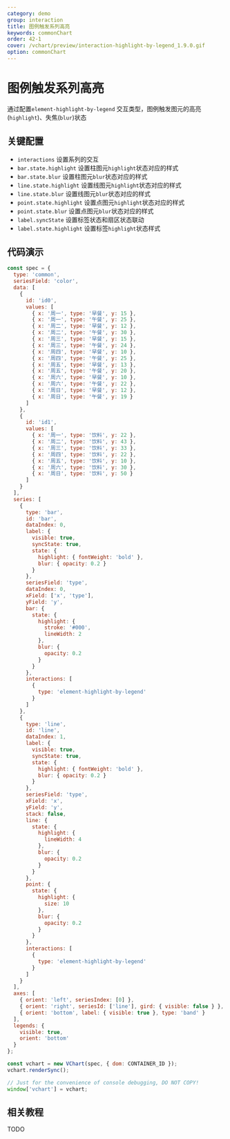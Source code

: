 ```yaml
---
category: demo
group: interaction
title: 图例触发系列高亮
keywords: commonChart
order: 42-1
cover: /vchart/preview/interaction-highlight-by-legend_1.9.0.gif
option: commonChart
---
```


# 图例触发系列高亮

通过配置`element-highlight-by-legend` 交互类型，图例触发图元的高亮(`highlight`)、失焦(`blur`)状态

## 关键配置

- `interactions` 设置系列的交互
- `bar.state.highlight` 设置柱图元`highlight`状态对应的样式
- `bar.state.blur` 设置柱图元`blur`状态对应的样式
- `line.state.highlight` 设置线图元`highlight`状态对应的样式
- `line.state.blur` 设置线图元`blur`状态对应的样式
- `point.state.highlight` 设置点图元`highlight`状态对应的样式
- `point.state.blur` 设置点图元`blur`状态对应的样式
- `label.syncState` 设置标签状态和扇区状态联动
- `label.state.highlight` 设置标签`highlight`状态样式

## 代码演示

```javascript livedemo
const spec = {
  type: 'common',
  seriesField: 'color',
  data: [
    {
      id: 'id0',
      values: [
        { x: '周一', type: '早餐', y: 15 },
        { x: '周一', type: '午餐', y: 25 },
        { x: '周二', type: '早餐', y: 12 },
        { x: '周二', type: '午餐', y: 30 },
        { x: '周三', type: '早餐', y: 15 },
        { x: '周三', type: '午餐', y: 24 },
        { x: '周四', type: '早餐', y: 10 },
        { x: '周四', type: '午餐', y: 25 },
        { x: '周五', type: '早餐', y: 13 },
        { x: '周五', type: '午餐', y: 20 },
        { x: '周六', type: '早餐', y: 10 },
        { x: '周六', type: '午餐', y: 22 },
        { x: '周日', type: '早餐', y: 12 },
        { x: '周日', type: '午餐', y: 19 }
      ]
    },
    {
      id: 'id1',
      values: [
        { x: '周一', type: '饮料', y: 22 },
        { x: '周二', type: '饮料', y: 43 },
        { x: '周三', type: '饮料', y: 33 },
        { x: '周四', type: '饮料', y: 22 },
        { x: '周五', type: '饮料', y: 10 },
        { x: '周六', type: '饮料', y: 30 },
        { x: '周日', type: '饮料', y: 50 }
      ]
    }
  ],
  series: [
    {
      type: 'bar',
      id: 'bar',
      dataIndex: 0,
      label: {
        visible: true,
        syncState: true,
        state: {
          highlight: { fontWeight: 'bold' },
          blur: { opacity: 0.2 }
        }
      },
      seriesField: 'type',
      dataIndex: 0,
      xField: ['x', 'type'],
      yField: 'y',
      bar: {
        state: {
          highlight: {
            stroke: '#000',
            lineWidth: 2
          },
          blur: {
            opacity: 0.2
          }
        }
      },
      interactions: [
        {
          type: 'element-highlight-by-legend'
        }
      ]
    },
    {
      type: 'line',
      id: 'line',
      dataIndex: 1,
      label: {
        visible: true,
        syncState: true,
        state: {
          highlight: { fontWeight: 'bold' },
          blur: { opacity: 0.2 }
        }
      },
      seriesField: 'type',
      xField: 'x',
      yField: 'y',
      stack: false,
      line: {
        state: {
          highlight: {
            lineWidth: 4
          },
          blur: {
            opacity: 0.2
          }
        }
      },
      point: {
        state: {
          highlight: {
            size: 10
          },
          blur: {
            opacity: 0.2
          }
        }
      },
      interactions: [
        {
          type: 'element-highlight-by-legend'
        }
      ]
    }
  ],
  axes: [
    { orient: 'left', seriesIndex: [0] },
    { orient: 'right', seriesId: ['line'], gird: { visible: false } },
    { orient: 'bottom', label: { visible: true }, type: 'band' }
  ],
  legends: {
    visible: true,
    orient: 'bottom'
  }
};

const vchart = new VChart(spec, { dom: CONTAINER_ID });
vchart.renderSync();

// Just for the convenience of console debugging, DO NOT COPY!
window['vchart'] = vchart;
```

## 相关教程

TODO
